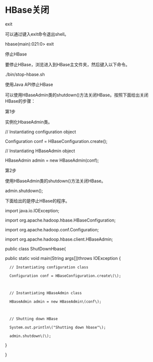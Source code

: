 # HBase关闭



exit



可以通过键入exit命令退出shell。



hbase\(main\):021:0&gt; exit

停止HBase



要停止HBase，浏览进入到HBase主文件夹，然后键入以下命令。



./bin/stop-hbase.sh

使用Java API停止HBase



可以使用HBaseAdmin类的shutdown\(\)方法关闭HBase。按照下面给出关闭HBase的步骤：



第1步



实例化HbaseAdmin类。



// Instantiating configuration object

Configuration conf = HBaseConfiguration.create\(\);



// Instantiating HBaseAdmin object

HBaseAdmin admin = new HBaseAdmin\(conf\);

第2步



使用HBaseAdmin类的shutdown\(\)方法关闭HBase。



admin.shutdown\(\);

下面给出的是停止HBase的程序。



import java.io.IOException;



import org.apache.hadoop.hbase.HBaseConfiguration;

import org.apache.hadoop.conf.Configuration;

import org.apache.hadoop.hbase.client.HBaseAdmin;



public class ShutDownHbase{



   public static void main\(String args\[\]\)throws IOException {



      // Instantiating configuration class

      Configuration conf = HBaseConfiguration.create\(\);



      // Instantiating HBaseAdmin class

      HBaseAdmin admin = new HBaseAdmin\(conf\);



      // Shutting down HBase

      System.out.println\("Shutting down hbase"\);

      admin.shutdown\(\);

   }

}

